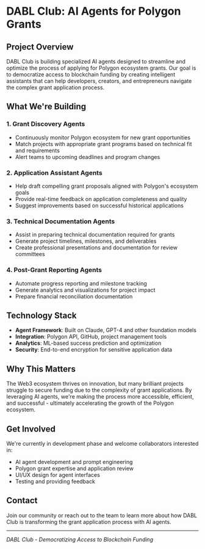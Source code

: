 # DABL Club: AI Agents for Polygon Grants

## Project Overview

DABL Club is building specialized AI agents designed to streamline and optimize the process of applying for Polygon ecosystem grants. Our goal is to democratize access to blockchain funding by creating intelligent assistants that can help developers, creators, and entrepreneurs navigate the complex grant application process.

## What We're Building

### 1. Grant Discovery Agents
- Continuously monitor Polygon ecosystem for new grant opportunities
- Match projects with appropriate grant programs based on technical fit and requirements
- Alert teams to upcoming deadlines and program changes

### 2. Application Assistant Agents
- Help draft compelling grant proposals aligned with Polygon's ecosystem goals
- Provide real-time feedback on application completeness and quality
- Suggest improvements based on successful historical applications

### 3. Technical Documentation Agents
- Assist in preparing technical documentation required for grants
- Generate project timelines, milestones, and deliverables
- Create professional presentations and documentation for review committees

### 4. Post-Grant Reporting Agents
- Automate progress reporting and milestone tracking
- Generate analytics and visualizations for project impact
- Prepare financial reconciliation documentation

## Technology Stack

- **Agent Framework**: Built on Claude, GPT-4 and other foundation models
- **Integration**: Polygon API, GitHub, project management tools
- **Analytics**: ML-based success prediction and optimization
- **Security**: End-to-end encryption for sensitive application data

## Why This Matters

The Web3 ecosystem thrives on innovation, but many brilliant projects struggle to secure funding due to the complexity of grant applications. By leveraging AI agents, we're making the process more accessible, efficient, and successful - ultimately accelerating the growth of the Polygon ecosystem.

## Get Involved

We're currently in development phase and welcome collaborators interested in:
- AI agent development and prompt engineering
- Polygon grant expertise and application review
- UI/UX design for agent interfaces
- Testing and providing feedback

## Contact

Join our community or reach out to the team to learn more about how DABL Club is transforming the grant application process with AI agents.

---

*DABL Club - Democratizing Access to Blockchain Funding*